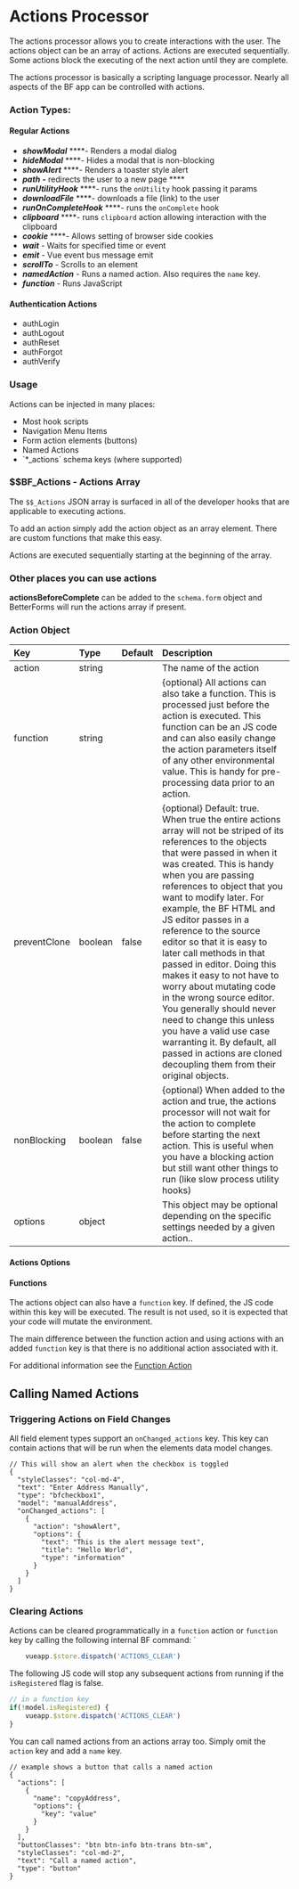 # Actions Processor

The actions processor allows you to create interactions with the user. The actions object can be an array of actions. Actions are executed sequentially. Some actions block the executing of the next action until they are complete.

The actions processor is basically a scripting language processor. Nearly all aspects of the BF app can be controlled with actions.

### Action Types:

#### Regular Actions

* _**showModal**_ ****- Renders a modal dialog
* _**hideModal**_ ****- Hides a modal that is non-blocking
* _**showAlert**_ ****- Renders a toaster style alert
* _**path**_ **-** redirects the user to a new page ****
* _**runUtilityHook**_ ****- runs the `onUtility` hook passing it params
* _**downloadFile**_ ****- downloads a file \(link\) to the user
* _**runOnCompleteHook**_ ****- runs the `onComplete` hook
* _**clipboard**_ ****- runs `clipboard` action allowing interaction with the clipboard
* _**cookie**_ ****- Allows setting of browser side cookies
* _**wait**_ - Waits for specified time or event
* _**emit**_ - Vue event bus message emit
* _**scrollTo**_ - Scrolls to an element
* _**namedAction**_ - Runs a named action. Also requires the `name` key.
* _**function**_ - Runs JavaScript 

#### Authentication Actions

* authLogin
* authLogout
* authReset
* authForgot
* authVerify

### Usage

Actions can be injected in many places:

* Most hook scripts
* Navigation Menu Items
* Form action elements \(buttons\)
* Named Actions
* \`\*\_actions\` schema keys \(where supported\)

### $$BF\_Actions - Actions Array

The `$$_Actions`  JSON array is surfaced in all of the developer hooks that are applicable to executing actions.

To add an action simply add the action object as an array element. There are custom functions that make this easy. 

Actions are executed sequentially starting at the beginning of the array. 

### Other places you can use actions

**actionsBeforeComplete** can be added to the `schema.form` object and BetterForms will run the actions array if present. 

### Action Object

| Key | Type | Default | Description |
| :--- | :--- | :--- | :--- |
| action | string |  | The name of the action  |
| function | string |  | {optional} All actions can also take a function. This is processed just before the action is executed. This function can be an JS code and can also easily change the action parameters itself of any other environmental value. This is handy for pre-processing data prior to an action.  |
| preventClone | boolean | false | {optional} Default: true. When true the entire actions array will not be striped of its references to the objects that were passed in when it was created. This is handy when you are passing references to object that you want to modify later. For example, the BF HTML and JS editor passes in a reference to the source editor so that it is easy to later call methods in that passed in editor. Doing this makes it easy to not have to worry about mutating code in the wrong source editor. You generally should never need to change this unless you have a valid use case warranting it.   By default, all passed in actions are cloned decoupling them from their original objects. |
| nonBlocking | boolean | false | {optional} When added to the action and true, the actions processor will not wait for the action to complete before starting the next action. This is useful when you have a blocking action but still want other things to run \(like slow process utility hooks\) |
| options | object |  | This object may be optional depending on the specific settings needed by a given action.. |

#### Actions Options

#### Functions

The actions object can also have a `function` key. If defined, the JS code within this key will be executed. The result is not used, so it is expected that your code will mutate the environment. 

The main difference between the function action and using actions with an added `function` key is that there is no additional action associated with it.

For additional information see the [Function Action](function-1.md)

## Calling Named Actions <a id="functions"></a>

### Triggering Actions on Field Changes

All field element types support an `onChanged_actions`  key. This key can contain actions that will be run when the elements data  model changes.

```text
// This will show an alert when the checkbox is toggled
{
  "styleClasses": "col-md-4",
  "text": "Enter Address Manually",
  "type": "bfcheckbox1",
  "model": "manualAddress",
  "onChanged_actions": [
    {
      "action": "showAlert",
      "options": {
        "text": "This is the alert message text",
        "title": "Hello World",
        "type": "information"
      }
    }
  ]
}
```

### Clearing Actions

Actions can be cleared programmatically in a `function` action or `function` key by calling the following internal BF command: \`

```javascript
    vueapp.$store.dispatch('ACTIONS_CLEAR')   
```

The following JS code will stop any subsequent actions from running if the `isRegistered` flag is false.

```javascript
// in a function key
if(!model.isRegistered) {
    vueapp.$store.dispatch('ACTIONS_CLEAR')
}
```



You can call named actions from an actions array too. Simply omit the `action` key and add a `name` key.

```text
// example shows a button that calls a named action
{
  "actions": [
    {
      "name": "copyAddress",
      "options": {
        "key": "value"
      }
    }
  ],
  "buttonClasses": "btn btn-info btn-trans btn-sm",
  "styleClasses": "col-md-2",
  "text": "Call a named action",
  "type": "button"
}
```

